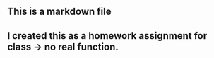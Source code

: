 ## This is a markdown file
## I created this as a homework assignment for class -> no real function.
